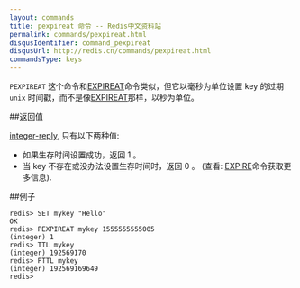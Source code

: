 ```yaml
---
layout: commands
title: pexpireat 命令 -- Redis中文资料站
permalink: commands/pexpireat.html
disqusIdentifier: command_pexpireat
disqusUrl: http://redis.cn/commands/pexpireat.html
commandsType: keys
---
```


`PEXPIREAT` 这个命令和[EXPIREAT](/commands/expireat.html)命令类似，但它以毫秒为单位设置 key 的过期 `unix` 时间戳，而不是像[EXPIREAT](/commands/expireat.html)那样，以秒为单位。

##返回值

[integer-reply](/topics/protocol.html#integer-reply), 只有以下两种值:

- 如果生存时间设置成功，返回 1 。
- 当 key 不存在或没办法设置生存时间时，返回 0 。 (查看: [EXPIRE](/commands/expire.html)命令获取更多信息).

##例子

	redis> SET mykey "Hello"
	OK
	redis> PEXPIREAT mykey 1555555555005
	(integer) 1
	redis> TTL mykey
	(integer) 192569170
	redis> PTTL mykey
	(integer) 192569169649
	redis> 